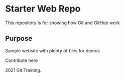 # Starter Web Repo

This repository is for showing how Git and GitHub work

## Purpose

Sample website with plenty of files for demos

Contribute here

2021 Git.Training.